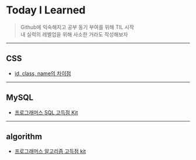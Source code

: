 # Today I Learned
> Github에 익숙해지고 공부 동기 부여를 위해 TIL 시작  
> 내 실력의 레벨업을 위해 사소한 거라도 작성해보자
---
## CSS
- [id, class, name의 차이점](https://github.com/min413/TIL/blob/main/css/difference%20between%20id%20and%20class.md)

---

## MySQL
- [프로그래머스 SQL 고득점 Kit](https://github.com/min413/TIL/tree/main/mysql/Programmers)

---

## algorithm
- [프로그래머스 알고리즘 고득점 kit](https://github.com/min413/TIL/tree/main/%EC%BD%94%EB%94%A9%ED%85%8C%EC%8A%A4%ED%8A%B8%20%EA%B3%A0%EB%93%9D%EC%A0%90%20Kit)
